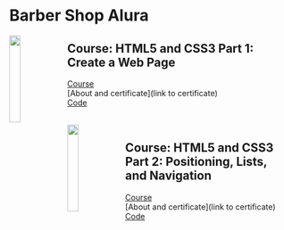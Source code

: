 # Barber Shop Alura

<img align="left" width="20%" src='https://github.com/alura-dive-enock/certificates/blob/main/Courses/Front_End/HTML_and_CSS/HTML5_and_CSS3_Part_1_Create_a_Web_Page/assets/icon_alura_HTML5%20e%20CSS3%20parte%201:%20crie%20uma%20p%C3%A1gina%20da%20Web.png?raw=true' />

## Course: HTML5 and CSS3 Part 1: Create a Web Page

[Course](https://cursos.alura.com.br/course/html5-css3-primeiros-passos)
<br/>
[About and certificate](link to certificate)
<br/>
[Code](part_1)

<br/>

<img align="left" width="20%" src='https://github.com/alura-dive-enock/certificates/blob/main/Courses/Front_End/HTML_and_CSS/HTML5_and_CSS3_Part_2_Positioning_Lists_and_Navigation/assets/icon_alura_HTML5%20e%20CSS3%20parte%202:%20posicionamento,%20listas%20e%20navega%C3%A7%C3%A3o.png?raw=true' />

## Course: HTML5 and CSS3 Part 2: Positioning, Lists, and Navigation

[Course](https://cursos.alura.com.br/course/html5-css3-posicionamento-listas-navegacao)
<br/>
[About and certificate](link to certificate)
<br/>
[Code](part_2)